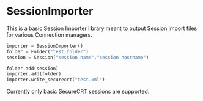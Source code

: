 # SessionImporter
This is a basic Session Importer library meant to output Session import files for various Connection managers. 


``` python
importer = SessionImporter()
folder = Folder("test folder")
session = Session("session name","session hostname")

folder.add(session)
importer.add(folder)
importer.write_securecrt("test.xml")

```



Currently only basic SecureCRT sessions are supported.
